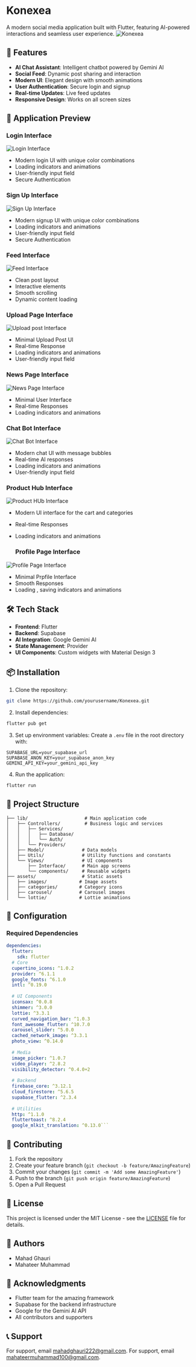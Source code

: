 # Konexea

A modern social media application built with Flutter, featuring AI-powered interactions and seamless user experience.
![Konexea](https://gttdwnnthusaqvujxoll.supabase.co/storage/v1/object/sign/app-icon/App%20Icon.jpeg?token=eyJhbGciOiJIUzI1NiIsInR5cCI6IkpXVCJ9.eyJ1cmwiOiJhcHAtaWNvbi9BcHAgSWNvbi5qcGVnIiwiaWF0IjoxNzQyNzQxNTU0LCJleHAiOjE3NTEwNzQxNTU0fQ.yVPnwkj5nbnWspxG8adR28DKdDg4yw4CMyadFou6kvQ)

## 🌟 Features

- **AI Chat Assistant**: Intelligent chatbot powered by Gemini AI
- **Social Feed**: Dynamic post sharing and interaction
- **Modern UI**: Elegant design with smooth animations
- **User Authentication**: Secure login and signup
- **Real-time Updates**: Live feed updates
- **Responsive Design**: Works on all screen sizes

## 📱 Application Preview

### Login Interface
![Login Interface](https://gttdwnnthusaqvujxoll.supabase.co/storage/v1/object/sign/app-images/APP%20SS%202%20.png?token=eyJhbGciOiJIUzI1NiIsInR5cCI6IkpXVCIsImtpZCI6InN0b3JhZ2UtdXJsLXNpZ25pbmcta2V5X2FiNzU1MTRhLTM0NDktNDkyMS1hMWQxLTliYWJiMjk5YzkyMSJ9.eyJ1cmwiOiJhcHAtaW1hZ2VzL0FQUCBTUyAyIC5wbmciLCJpYXQiOjE3NDU4ODgyODUsImV4cCI6MTc1MTM4ODgyODV9.DIPO-1HhO_qPGBRZQWc7zGUcPBj0lFY9poXKISdnda0)
- Modern login UI with unique color combinations
- Loading indicators and animations
- User-friendly input field
- Secure Authentication

### Sign Up Interface
![Sign Up Interface](https://gttdwnnthusaqvujxoll.supabase.co/storage/v1/object/sign/app-images/App%20SS%201.png?token=eyJhbGciOiJIUzI1NiIsInR5cCI6IkpXVCIsImtpZCI6InN0b3JhZ2UtdXJsLXNpZ25pbmcta2V5X2FiNzU1MTRhLTM0NDktNDkyMS1hMWQxLTliYWJiMjk5YzkyMSJ9.eyJ1cmwiOiJhcHAtaW1hZ2VzL0FwcCBTUyAxLnBuZyIsImlhdCI6MTc0NTg4ODkzNywiZXhwIjoxNzUxMzg4ODkzN30.c7OCyfHJkrNhxmBA5E8PhgsgDSuizvET3rfGZVUc9-4)
- Modern signup UI with unique color combinations
- Loading indicators and animations
- User-friendly input field
- Secure Authentication

### Feed Interface
![Feed Interface](https://gttdwnnthusaqvujxoll.supabase.co/storage/v1/object/sign/app-images/APP%20SS%203.png?token=eyJhbGciOiJIUzI1NiIsInR5cCI6IkpXVCIsImtpZCI6InN0b3JhZ2UtdXJsLXNpZ25pbmcta2V5X2FiNzU1MTRhLTM0NDktNDkyMS1hMWQxLTliYWJiMjk5YzkyMSJ9.eyJ1cmwiOiJhcHAtaW1hZ2VzL0FQUCBTUyAzLnBuZyIsImlhdCI6MTc0NTg4ODMyNCwiZXhwIjoxNzUxMzg4ODMyNH0.ugWKF0SEkXFlVdmopoGzo8-HwqUATIef17MhlGiwf_c)
- Clean post layout
- Interactive elements
- Smooth scrolling
- Dynamic content loading

### Upload Page Interface
![Upload post Interface](https://gttdwnnthusaqvujxoll.supabase.co/storage/v1/object/sign/app-images/App%20SS%204.png?token=eyJhbGciOiJIUzI1NiIsInR5cCI6IkpXVCIsImtpZCI6InN0b3JhZ2UtdXJsLXNpZ25pbmcta2V5X2FiNzU1MTRhLTM0NDktNDkyMS1hMWQxLTliYWJiMjk5YzkyMSJ9.eyJ1cmwiOiJhcHAtaW1hZ2VzL0FwcCBTUyA0LnBuZyIsImlhdCI6MTc0NTg4OTAwNSwiZXhwIjoxNzUxMzg4OTAwNX0.8TImLFbs7efPKlxLIj8K5Qmx5ZhcKy8GL4iJDQqKA-Q)
- Minimal Upload Post UI 
- Real-time Response
- Loading indicators and animations
- User-friendly input field

### News Page Interface
![News Page Interface](https://gttdwnnthusaqvujxoll.supabase.co/storage/v1/object/sign/app-images/App%20SS%207.png?token=eyJhbGciOiJIUzI1NiIsInR5cCI6IkpXVCIsImtpZCI6InN0b3JhZ2UtdXJsLXNpZ25pbmcta2V5X2FiNzU1MTRhLTM0NDktNDkyMS1hMWQxLTliYWJiMjk5YzkyMSJ9.eyJ1cmwiOiJhcHAtaW1hZ2VzL0FwcCBTUyA3LnBuZyIsImlhdCI6MTc0NTg4OTE1NSwiZXhwIjoxNzUxMzg4OTE1NX0.5KZaf16jbUPsaHl6XQPo56oz8hnlPj_YrGn9Nqs0skM)
- Minimal User Interface
- Real-time Responses
- Loading indicators and animations

### Chat Bot Interface
![Chat Bot Interface](https://gttdwnnthusaqvujxoll.supabase.co/storage/v1/object/sign/app-images/App%20SS%208.png?token=eyJhbGciOiJIUzI1NiIsInR5cCI6IkpXVCIsImtpZCI6InN0b3JhZ2UtdXJsLXNpZ25pbmcta2V5X2FiNzU1MTRhLTM0NDktNDkyMS1hMWQxLTliYWJiMjk5YzkyMSJ9.eyJ1cmwiOiJhcHAtaW1hZ2VzL0FwcCBTUyA4LnBuZyIsImlhdCI6MTc0NTg4OTA4MywiZXhwIjoxNzUxMzg4OTA4M30.PPhC97vDqDkdNaZBA1csJsYux4nqfyK4CFDwA3G7WDI)
- Modern chat UI with message bubbles
- Real-time AI responses
- Loading indicators and animations
- User-friendly input field


### Product Hub Interface
![Product HUb Interface](https://gttdwnnthusaqvujxoll.supabase.co/storage/v1/object/sign/app-images/App%20SS%209.png?token=eyJhbGciOiJIUzI1NiIsInR5cCI6IkpXVCIsImtpZCI6InN0b3JhZ2UtdXJsLXNpZ25pbmcta2V5X2FiNzU1MTRhLTM0NDktNDkyMS1hMWQxLTliYWJiMjk5YzkyMSJ9.eyJ1cmwiOiJhcHAtaW1hZ2VzL0FwcCBTUyA5LnBuZyIsImlhdCI6MTc0NTg4OTEwMCwiZXhwIjoxNzUxMzg4OTEwMH0.tfz6RXh13onTCT3_qkqvc1zRISmrSQsVFHPo-hfaaHk)
- Modern UI interface for the cart and categories
- Real-time Responses
- Loading indicators and animations
  
  ### Profile Page Interface
![Profile Page Interface](https://gttdwnnthusaqvujxoll.supabase.co/storage/v1/object/sign/app-images/App%20SS%206.png?token=eyJhbGciOiJIUzI1NiIsInR5cCI6IkpXVCIsImtpZCI6InN0b3JhZ2UtdXJsLXNpZ25pbmcta2V5X2FiNzU1MTRhLTM0NDktNDkyMS1hMWQxLTliYWJiMjk5YzkyMSJ9.eyJ1cmwiOiJhcHAtaW1hZ2VzL0FwcCBTUyA2LnBuZyIsImlhdCI6MTc0NTg4OTEzMiwiZXhwIjoxNzUxMzg4OTEzMn0.f8nNL9rjauRP28eat_VMQeIs9Tjv6HTSCFfy2TyB5Xc)
- Minimal Prpfile Interface
- Smooth Responses
- Loading , saving indicators and animations

## 🛠️ Tech Stack

- **Frontend**: Flutter
- **Backend**: Supabase
- **AI Integration**: Google Gemini AI
- **State Management**: Provider
- **UI Components**: Custom widgets with Material Design 3

## 📦 Installation

1. Clone the repository:
```bash
git clone https://github.com/yourusername/Konexea.git
```

2. Install dependencies:
```bash
flutter pub get
```

3. Set up environment variables:
Create a `.env` file in the root directory with:
```
SUPABASE_URL=your_supabase_url
SUPABASE_ANON_KEY=your_supabase_anon_key
GEMINI_API_KEY=your_gemini_api_key
```

4. Run the application:
```bash
flutter run
```

## 📁 Project Structure

```
├── lib/                     # Main application code
│   ├── Controllers/         # Business logic and services
│   │   ├── Services/
│   │   │   ├── Database/
│   │   │   └── Auth/
│   │   └── Providers/
│   ├── Model/              # Data models
│   ├── Utils/              # Utility functions and constants
│   └── Views/              # UI components
│       ├── Interface/      # Main app screens
│       └── components/     # Reusable widgets
├── assets/                 # Static assets
│   ├── images/            # Image assets
│   ├── categories/        # Category icons
│   ├── carousel/          # Carousel images
│   └── lottie/            # Lottie animations
```

## 🔧 Configuration

### Required Dependencies
```yaml
dependencies:
  flutter:
    sdk: flutter
  # Core
  cupertino_icons: ^1.0.2
  provider: ^6.1.1
  google_fonts: ^6.1.0
  intl: ^0.19.0
  
  # UI Components
  iconsax: ^0.0.8
  shimmer: ^3.0.0
  lottie: ^3.3.1
  curved_navigation_bar: ^1.0.3
  font_awesome_flutter: ^10.7.0
  carousel_slider: ^5.0.0
  cached_network_image: ^3.3.1
  photo_view: ^0.14.0
  
  # Media
  image_picker: ^1.0.7
  video_player: ^2.8.2
  visibility_detector: ^0.4.0+2
  
  # Backend
  firebase_core: ^3.12.1
  cloud_firestore: ^5.6.5
  supabase_flutter: ^2.3.4
  
  # Utilities
  http: ^1.1.0
  fluttertoast: ^8.2.4
  google_mlkit_translation: ^0.13.0```
```

## 🤝 Contributing

1. Fork the repository
2. Create your feature branch (`git checkout -b feature/AmazingFeature`)
3. Commit your changes (`git commit -m 'Add some AmazingFeature'`)
4. Push to the branch (`git push origin feature/AmazingFeature`)
5. Open a Pull Request

## 📄 License

This project is licensed under the MIT License - see the [LICENSE](LICENSE) file for details.

## 👥 Authors

- Mahad Ghauri
- Mahateer Muhammad

## 🙏 Acknowledgments

- Flutter team for the amazing framework
- Supabase for the backend infrastructure
- Google for the Gemini AI API
- All contributors and supporters

## 📞 Support

For support, email mahadghauri222@gmail.com.
For support, email mahateermuhammad100@gmail.com.
